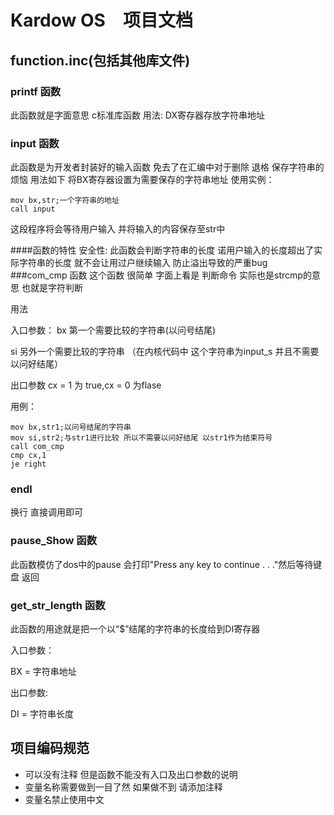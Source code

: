 # Kardow OS　项目文档
## function.inc(包括其他库文件)
### printf  函数
此函数就是字面意思 c标准库函数 用法: DX寄存器存放字符串地址

### input   函数
此函数是为开发者封装好的输入函数 免去了在汇编中对于删除 退格 保存字符串的烦恼 用法如下 将BX寄存器设置为需要保存的字符串地址
使用实例：
```
mov bx,str;一个字符串的地址
call input
```
这段程序将会等待用户输入 并将输入的内容保存至str中

####函数的特性
安全性:
此函数会判断字符串的长度 诺用户输入的长度超出了实际字符串的长度 就不会让用过户继续输入 防止溢出导致的严重bug
###com_cmp   函数
这个函数 很简单 字面上看是 判断命令 实际也是strcmp的意思 也就是字符判断


用法


入口参数：
bx 第一个需要比较的字符串(以问号结尾)

si 另外一个需要比较的字符串 （在内核代码中 这个字符串为input_s 并且不需要以问好结尾）

出口参数
cx = 1 为 true,cx = 0 为flase

用例：
```
mov bx,str1;以问号结尾的字符串
mov si,str2;与str1进行比较 所以不需要以问好结尾 以str1作为结束符号
call com_cmp
cmp cx,1
je right
```
### endl
换行
直接调用即可
### pause_Show  函数
此函数模仿了dos中的pause 会打印"Press any key to continue . . ."然后等待键盘 返回
### get_str_length 函数
此函数的用途就是把一个以“$”结尾的字符串的长度给到DI寄存器

入口参数：

BX  = 字符串地址

出口参数:

DI = 字符串长度

## 项目编码规范
+ 可以没有注释 但是函数不能没有入口及出口参数的说明
+ 变量名称需要做到一目了然 如果做不到 请添加注释
+ 变量名禁止使用中文
